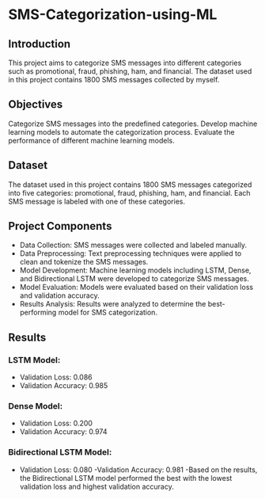 # SMS-Categorization-using-ML
## Introduction
This project aims to categorize SMS messages into different categories such as promotional, fraud, phishing, ham, and financial. The dataset used in this project contains 1800 SMS messages collected by myself.

## Objectives
Categorize SMS messages into the predefined categories.
Develop machine learning models to automate the categorization process.
Evaluate the performance of different machine learning models.
## Dataset
The dataset used in this project contains 1800 SMS messages categorized into five categories: promotional, fraud, phishing, ham, and financial. Each SMS message is labeled with one of these categories.

## Project Components
- Data Collection: SMS messages were collected and labeled manually.
- Data Preprocessing: Text preprocessing techniques were applied to clean and tokenize the SMS messages.
- Model Development: Machine learning models including LSTM, Dense, and Bidirectional LSTM were developed to categorize SMS messages.
- Model Evaluation: Models were evaluated based on their validation loss and validation accuracy.
- Results Analysis: Results were analyzed to determine the best-performing model for SMS categorization.
## Results
### LSTM Model:
- Validation Loss: 0.086
- Validation Accuracy: 0.985
### Dense Model:
- Validation Loss: 0.200
- Validation Accuracy: 0.974
### Bidirectional LSTM Model:
- Validation Loss: 0.080
-Validation Accuracy: 0.981
-Based on the results, the Bidirectional LSTM model performed the best with the lowest validation loss and highest validation accuracy.

